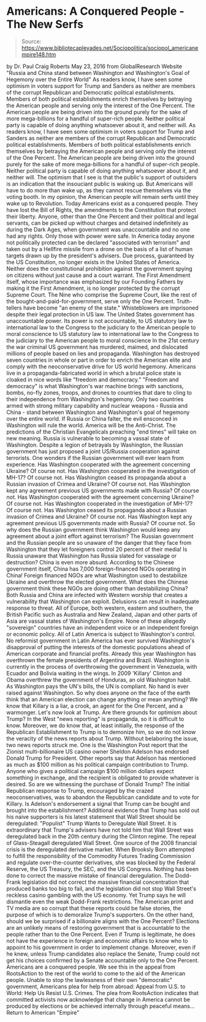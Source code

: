 # Americans: A Conquered People - The New Serfs

> Source: https://www.bibliotecapleyades.net/Sociopolitica/sociopol_americanempire148.htm

by Dr. Paul Craig Roberts May 23, 2016 from GlobalResearch Website
"Russia and China stand between Washington
and Washington's Goal of Hegemony
over the Entire World"
As readers know, I have seen some optimism in voters support for Trump and Sanders as neither are members of the corrupt Republican and Democratic political establishments. Members of both political establishments enrich themselves by betraying the American people and serving only the interest of the One Percent. The American people are being driven into the ground purely for the sake of more mega-billions for a handful of super-rich people. Neither political party is capable of doing anything whatsoever about it, and neither will.
As readers know, I have seen some optimism in voters support for Trump and Sanders as neither are members of the corrupt Republican and Democratic political establishments.
Members of both political establishments enrich themselves by betraying the American people and serving only the interest of the One Percent.
The American people are being driven into the ground purely for the sake of more mega-billions for a handful of super-rich people. Neither political party is capable of doing anything whatsoever about it, and neither will.
The optimism that I see is that the public's support of outsiders is an indication that the insouciant public is waking up.
But Americans will have to do more than wake up, as they cannot rescue themselves via the voting booth. In my opinion, the American people will remain serfs until they wake up to Revolution. Today Americans exist as a conquered people. They have lost the Bill of Rights, the amendments to the Constitution that protect their liberty.
Anyone, other than the One Percent and their political and legal servants, can be picked up without charges and detained indefinitely as during the Dark Ages, when government was unaccountable and no one had any rights. Only those with power were safe.
In America today anyone not politically protected can be declared "associated with terrorism" and taken out by a Hellfire missile from a drone on the basis of a list of human targets drawn up by the president's advisers.
Due process, guaranteed by the US Constitution, no longer exists in the United States of America. Neither does the constitutional prohibition against the government spying on citizens without just cause and a court warrant.
The First Amendment itself, whose importance was emphasized by our Founding Fathers by making it the First Amendment, is no longer protected by the corrupt Supreme Court.
The Nine who comprise the Supreme Court, like the rest of the bought-and-paid-for-government, serve only the One Percent.
Truth-tellers have become "an enemy of the state." Whisteblowers are imprisoned despite their legal protection in US law. The United States government has unaccountable power.
Its power is not accountable,
to US statutory law to international law to the Congress to the judiciary to the American people to moral conscience
to US statutory law
to international law
to the Congress
to the judiciary
to the American people
to moral conscience
In the 21st century the war criminal US government has murdered, maimed, and dislocated millions of people based on lies and propaganda.
Washington has destroyed seven countries in whole or part in order to enrich the American elite and comply with the neoconservative drive for US world hegemony. Americans live in a propaganda-fabricated world in which a brutal police state is cloaked in nice words like "freedom and democracy."
"Freedom and democracy" is what Washington's war machine brings with sanctions, bombs, no-fly zones, troops, and drones to countries that dare to cling to their independence from Washington's hegemony. Only two countries armed with strong military capability and nuclear weapons - Russia and China - stand between Washington and Washington's goal of hegemony over the entire world. If Russia or China falter, the evil ensconced in Washington will rule the world. America will be the Anti-Christ. The predictions of the Christian Evangelicals preaching "end times" will take on new meaning. Russia is vulnerable to becoming a vassal state of Washington. Despite a legion of betrayals by Washington, the Russian government has just proposed a joint US/Russia cooperation against terrorists. One wonders if the Russian government will ever learn from experience.
Has Washington cooperated with the agreement concerning Ukraine? Of course not. Has Washington cooperated in the investigation of MH-17? Of course not. Has Washington ceased its propaganda about a Russian invasion of Crimea and Ukraine? Of course not. Has Washington kept any agreement previous US governments made with Russia? Of course not.
Has Washington cooperated with the agreement concerning Ukraine? Of course not.
Has Washington cooperated in the investigation of MH-17? Of course not.
Has Washington ceased its propaganda about a Russian invasion of Crimea and Ukraine? Of course not.
Has Washington kept any agreement previous US governments made with Russia? Of course not.
So why does the Russian government think Washington would keep any agreement about a joint effort against terrorism? The Russian government and the Russian people are so unaware of the danger that they face from Washington that they let foreigners control 20 percent of their media! Is Russia unaware that Washington has Russia slated for vassalage or destruction? China is even more absurd.
According to the Chinese government itself, China has 7,000 foreign-financed NGOs operating in China! Foreign financed NGOs are what Washington used to destabilize Ukraine and overthrow the elected government. What does the Chinese government think these NGOs are doing other than destabilizing China? Both Russia and China are infected with Western worship that creates a vulnerability that Washington can exploit. Delusions can result in inadequate response to threat. All of Europe, both western, eastern and southern, the British Pacific such as Australia and New Zealand, Japan and other parts of Asia are vassal states of Washington's Empire. None of these allegedly "sovereign" countries have an independent voice or an independent foreign or economic policy.
All of Latin America is subject to Washington's control.
No reformist government in Latin America has ever survived Washington's disapproval of putting the interests of the domestic populations ahead of American corporate and financial profits. Already this year Washington has overthrown the female presidents of Argentina and Brazil. Washington is currently in the process of overthrowing the government in Venezuela, with Ecuador and Bolivia waiting in the wings.
In 2009 'Killary' Clinton and Obama overthrew the government of Honduras, an old Washington habit. As Washington pays the UN's bills, the UN is compliant. No hand is ever raised against Washington. So why does anyone on the face of the earth think that an American election can change anything or mean anything? We know that Killary is a liar, a crook, an agent for the One Percent, and a warmonger.
Let's now look at Trump. Are there grounds for optimism about Trump? In the West "news reporting" is propaganda, so it is difficult to know. Moreover, we do know that, at least initially, the response of the Republican Establishment to Trump is to demonize him, so we do not know the veracity of the news reports about Trump. Without belaboring the issue, two news reports struck me. One is the Washington Post report that the Zionist multi-billionaire US casino owner Sheldon Adelson has endorsed Donald Trump for President. Other reports say that Adelson has mentioned as much as $100 million as his political campaign contribution to Trump. Anyone who gives a political campaign $100 million dollars expect something in exchange, and the recipient is obligated to provide whatever is desired. So are we witnessing the purchase of Donald Trump? The initial Republican response to Trump, encouraged by the crazed neoconservatives, was to abandon the Republican candidate and to vote for Killary. Is Adelson's endorsement a signal that Trump can be bought and brought into the establishment? Additional evidence that Trump has sold out his naive supporters is his latest statement that Wall Street should be deregulated:
"Populist" Trump Wants to Deregulate Wall Street.
It is extraordinary that Trump's advisers have not told him that Wall Street was deregulated back in the 20th century during the Clinton regime.
The repeal of Glass-Steagall deregulated Wall Street. One source of the 2008 financial crisis is the deregulated derivative market.
When Brooksly Born attempted to fulfill the responsibility of the Commodity Futures Trading Commission and regulate over-the-counter derivatives, she was blocked by the Federal Reserve, the US Treasury, the SEC, and the US Congress. Nothing has been done to correct the massive mistake of financial deregulation.
The Dodd-Frank legislation did not correct the massive financial concentration that produced banks too big to fail, and the legislation did not stop Wall Street's reckless casino gambling with the US economy. Yet Trump says he will dismantle even the weak Dodd-Frank restrictions. The American print and TV media are so corrupt that these reports could be false stories, the purpose of which is to demoralize Trump's supporters.
On the other hand, should we be surprised if a billionaire aligns with the One Percent? Elections are an unlikely means of restoring government that is accountable to the people rather than to the One Percent. Even if Trump is legitimate, he does not have the experience in foreign and economic affairs to know who to appoint to his government in order to implement change.
Moreover, even if he knew, unless Trump candidates also replace the Senate, Trump could not get his choices confirmed by a Senate accountable only to the One Percent. Americans are a conquered people. We see this in the appeal from RootsAction to the rest of the world to come to the aid of the American people.
Unable to stop the lawlessness of their own "democratic" government, Americans plea for help from abroad:
Appeal from U.S. to World: Help Us Resist U.S. Crimes.
The plea from RootsAction indicates that committed activists now acknowledge that change in America cannot be produced by elections or be achieved internally through peaceful means...
Return to American "Empire"
